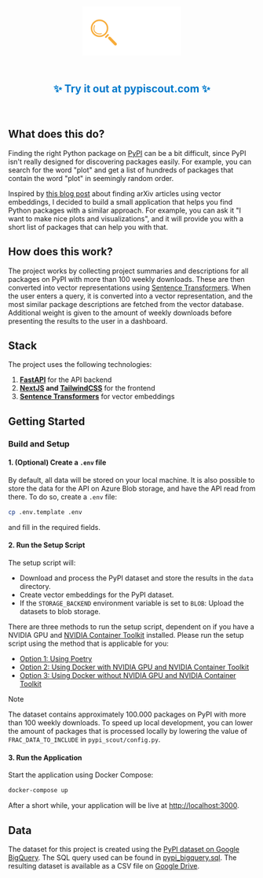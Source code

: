 <p align="center">
  <img src="./static/pypi.svg" alt="PyPI Scout Logo" width="200">
</p>
</br>
<p align="center" style="font-size: 1.5em; font-weight: bold;">
  <a href="https://pypiscout.com" target="_blank" style="text-decoration: none; color: #007acc;">✨ Try it out at pypiscout.com ✨</a>
</p>
</br>

## What does this do?

Finding the right Python package on [PyPI](https://pypi.org/) can be a bit difficult, since PyPI isn't really designed for discovering packages easily. For example, you can search for the word "plot" and get a list of hundreds of packages that contain the word "plot" in seemingly random order.

Inspired by [this blog post](https://koaning.io/posts/search-boxes/) about finding arXiv articles using vector embeddings, I decided to build a small application that helps you find Python packages with a similar approach. For example, you can ask it "I want to make nice plots and visualizations", and it will provide you with a short list of packages that can help you with that.

## How does this work?

The project works by collecting project summaries and descriptions for all packages on PyPI with more than 100 weekly downloads. These are then converted into vector representations using [Sentence Transformers](https://www.sbert.net/). When the user enters a query, it is converted into a vector representation, and the most similar package descriptions are fetched from the vector database. Additional weight is given to the amount of weekly downloads before presenting the results to the user in a dashboard.

## Stack

The project uses the following technologies:

1. **[FastAPI](https://fastapi.tiangolo.com/)** for the API backend
2. **[NextJS](https://nextjs.org/) and [TailwindCSS](https://tailwindcss.com/)** for the frontend
3. **[Sentence Transformers](https://www.sbert.net/)** for vector embeddings

## Getting Started

### Build and Setup

#### 1. (Optional) **Create a `.env` file**

By default, all data will be stored on your local machine. It is also possible to store the data for the API on Azure Blob storage, and
have the API read from there. To do so, create a `.env` file:

```sh
cp .env.template .env
```

and fill in the required fields.

#### 2. **Run the Setup Script**

The setup script will:

- Download and process the PyPI dataset and store the results in the `data` directory.
- Create vector embeddings for the PyPI dataset.
- If the `STORAGE_BACKEND` environment variable is set to `BLOB`: Upload the datasets to blob storage.

There are three methods to run the setup script, dependent on if you have a NVIDIA GPU and [NVIDIA Container Toolkit](https://docs.nvidia.com/datacenter/cloud-native/container-toolkit/latest/install-guide.html) installed. Please run the setup script using the method that is applicable for you:

- [Option 1: Using Poetry](SETUP.md#option-1-using-poetry)
- [Option 2: Using Docker with NVIDIA GPU and NVIDIA Container Toolkit](SETUP.md#option-2-using-docker-with-nvidia-gpu-and-nvidia-container-toolkit)
- [Option 3: Using Docker without NVIDIA GPU and NVIDIA Container Toolkit](SETUP.md#option-3-using-docker-without-nvidia-gpu-and-nvidia-container-toolkit)

> [!NOTE]
> The dataset contains approximately 100.000 packages on PyPI with more than 100 weekly downloads. To speed up local development,
> you can lower the amount of packages that is processed locally by lowering the value of `FRAC_DATA_TO_INCLUDE` in `pypi_scout/config.py`.

#### 3. **Run the Application**

Start the application using Docker Compose:

```sh
docker-compose up
```

After a short while, your application will be live at [http://localhost:3000](http://localhost:3000).

## Data

The dataset for this project is created using the [PyPI dataset on Google BigQuery](https://console.cloud.google.com/marketplace/product/gcp-public-data-pypi/pypi?project=regal-net-412415). The SQL query used can be found in [pypi_bigquery.sql](./pypi_bigquery.sql). The resulting dataset is available as a CSV file on [Google Drive](https://drive.google.com/file/d/1huR7-VD3AieBRCcQyRX9MWbPLMb_czjq/view?usp=sharing).

